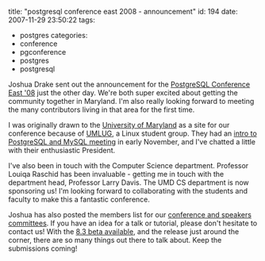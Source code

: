 title: "postgresql conference east 2008 - announcement"
id: 194
date: 2007-11-29 23:50:22
tags: 
- postgres
categories: 
- conference
- pgconference
- postgres
- postgresql

Joshua Drake sent out the announcement for the [PostgreSQL Conference East '08](http://archives.postgresql.org/pgsql-advocacy/2007-11/msg00123.php) just the other day. We're both super excited about getting the community together in Maryland. I'm also really looking forward to meeting the many contributors living in that area for the first time.

I was originally drawn to the [University of Maryland](http://www.umd.edu/) as a site for our conference because of [UMLUG](http://www.umlug.umd.edu/), a Linux student group. They had an [intro to PostgreSQL and MySQL meeting](http://www.umlug.umd.edu/meetings/) in early November, and I've chatted a little with their enthusiastic President. 

I've also been in touch with the Computer Science department. Professor Louiqa Raschid has been invaluable - getting me in touch with the department head, Professor Larry Davis. The UMD CS department is now sponsoring us!  I'm looking forward to collaborating with the students and faculty to make this a fantastic conference.

Joshua has also posted the members list for our [conference and speakers committees](http://www.postgresqlconference.org/contact/). If you have an idea for a talk or tutorial, please don't hesitate to contact us! With the [8.3 beta available](http://www.postgresql.org/developer/beta), and the release just around the corner, there are so many things out there to talk about.  Keep the submissions coming!
